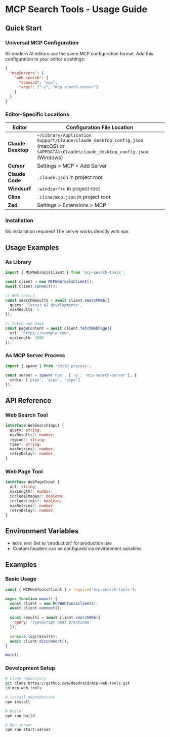 # MCP Search Tools - Usage Guide

## Quick Start

### Universal MCP Configuration
All modern AI editors use the same MCP configuration format. Add this configuration to your editor's settings:

```json
{
  "mcpServers": {
    "web-search": {
      "command": "npx",
      "args": ["-y", "mcp-search-server"]
    }
  }
}
```

### Editor-Specific Locations

| Editor | Configuration File Location |
|--------|----------------------------|
| **Claude Desktop** | `~/Library/Application Support/Claude/claude_desktop_config.json` (macOS) or `%APPDATA%\Claude\claude_desktop_config.json` (Windows) |
| **Cursor** | Settings > MCP > Add Server |
| **Claude Code** | `.claude.json` in project root |
| **Windsurf** | `.windsurfrc` in project root |
| **Cline** | `.cline/mcp.json` in project root |
| **Zed** | Settings > Extensions > MCP |

### Installation
No installation required! The server works directly with npx.

## Usage Examples

### As Library
```typescript
import { MCPWebToolsClient } from 'mcp-search-tools';

const client = new MCPWebToolsClient();
await client.connect();

// Web search
const searchResults = await client.searchWeb({
  query: 'latest AI developments',
  maxResults: 5
});

// Fetch web page
const pageContent = await client.fetchWebPage({
  url: 'https://example.com',
  maxLength: 2000
});
```

### As MCP Server Process
```typescript
import { spawn } from 'child_process';

const server = spawn('npx', ['-y', 'mcp-search-server'], {
  stdio: ['pipe', 'pipe', 'pipe']
});
```

## API Reference

### Web Search Tool
```typescript
interface WebSearchInput {
  query: string;
  maxResults?: number;
  region?: string;
  time?: string;
  maxRetries?: number;
  retryDelay?: number;
}
```

### Web Page Tool
```typescript
interface WebPageInput {
  url: string;
  maxLength?: number;
  includeImages?: boolean;
  includeLinks?: boolean;
  maxRetries?: number;
  retryDelay?: number;
}
```

## Environment Variables
- `NODE_ENV`: Set to 'production' for production use
- Custom headers can be configured via environment variables

## Examples

### Basic Usage
```javascript
const { MCPWebToolsClient } = require('mcp-search-tools');

async function main() {
  const client = new MCPWebToolsClient();
  await client.connect();
  
  const results = await client.searchWeb({
    query: 'TypeScript best practices'
  });
  
  console.log(results);
  await client.disconnect();
}

main();
```

### Development Setup
```bash
# Clone repository
git clone https://github.com/deadraid/mcp-web-tools.git
cd mcp-web-tools

# Install dependencies
npm install

# Build
npm run build

# Run server
npm run start:server